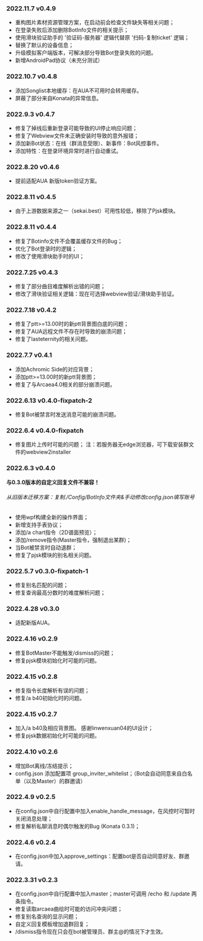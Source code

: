 ### 2022.11.7 v0.4.9

- 重构图片素材资源管理方案，在启动前会检查文件缺失等相关问题；
- 在登录失败后添加删除BotInfo文件的相关提示；
- 使用滑块验证助手的 '验证码-服务器' 逻辑代替原 '扫码-复制ticket' 逻辑；
- 替换了默认的设备信息；
- 升级模拟客户端版本，可解决部分导致Bot登录失败的问题。
- 新增AndroidPad协议（未充分测试）

### 2022.10.7 v0.4.8

- 添加Songlist本地缓存：在AUA不可用时会转用缓存。
- 屏蔽了部分来自Konata的异常信息。

### 2022.9.3 v0.4.7

- 修复了掉线后重新登录可能导致的UI停止响应问题； 
- 修复了Webview文件未正确安装时导致的意外报错； 
- 添加新Bot状态：在线（群消息受限）、新事件：Bot风控事件。
- 添加特性：在登录环境异常时进行自动重试。

### 2022.8.20 v0.4.6

- 提前适配AUA 新版token验证方案。

### 2022.8.11 v0.4.5

- 由于上游数据来源之一（sekai.best）可用性较低，移除了Pjsk模块。

### 2022.8.11 v0.4.4

- 修复了Botinfo文件不会覆盖缓存文件的Bug；
- 优化了Bot登录时的逻辑；
- 修改了使用滑块助手时的UI；

### 2022.7.25 v0.4.3
 
- 修复了部分曲目难度解析出错的问题； 
- 修改了滑块验证相关逻辑：现在可选择webview验证/滑块助手验证。

### 2022.7.18 v0.4.2
 
- 修复了ptt>=13.00时的新ptt背景图白底的问题； 
- 修复了AUA远程文件不存在时导致的崩溃问题； 
- 修复了lasteternity的相关问题。

### 2022.7.7 v0.4.1
 
- 添加Achromic Side的对应背景； 
- 添加ptt>=13.00时的新ptt背景图； 
- 修复了与Arcaea4.0相关的部分崩溃问题。

### 2022.6.13 v0.4.0-fixpatch-2
 
- 修复Bot被禁言时发送消息可能的崩溃问题。

### 2022.6.4 v0.4.0-fixpatch
 
- 修复图片上传时可能的问题；
注：若服务器无edge浏览器，可下载安装群文件的webview2installer

### 2022.6.3 v0.4.0

**与0.3.0版本的自定义回复文件不兼容！**

###### 从旧版本迁移方案：复制./Config/BotInfo文件夹&手动修改config.json填写账号

- 使用wpf构建全新的操作界面；
- 新增支持手表协议；
- 添加/a chart指令（2D谱面预览）；
- 添加/remove指令(Master指令，强制退出某群)；
- 当Bot被禁言时自动退群；
- 修复了pjsk模块的别名相关问题。

### 2022.5.7 v0.3.0-fixpatch-1
 
- 修复别名匹配的问题；
- 修复查询最高分数时的难度解析问题；

### 2022.4.28 v0.3.0
 
- 适配新版AUA。

### 2022.4.16 v0.2.9
 
- 修复BotMaster不能触发/dismiss的问题； 
- 修复pjsk模块初始化时可能的问题。

### 2022.4.15 v0.2.8
 
- 修复指令长度解析有误的问题；
- 修复/a b40初始化时的问题。

### 2022.4.15 v0.2.7
 
- 加入/a b40及相应背景图。 感谢linwenxuan04的UI设计；
- 修复pjsk数据初始化时可能的问题。

### 2022.4.10 v0.2.6 
 
- 增加Bot离线/冻结提示； 
- config.json 添加配置项 group_inviter_whitelist；（Bot会自动同意来自白名单（以及Master）的群邀请）

### 2022.4.9 v0.2.5 
 
- 在config.json中自行配置中加入enable_handle_message，在风控时可暂时关闭消息处理； 
- 修复解析私聊消息时偶尔触发的Bug (Konata 0.3.1)；

### 2022.4.6 v0.2.4
 
- 在config.json中加入approve_settings：配置bot是否自动同意好友、群邀请。

### 2022.3.31 v0.2.3
 
- 在config.json中自行配置中加入master；master可调用 /echo 和 /update 两条指令。 
- 修复读取arcaea曲绘时可能的访问冲突问题； 
- 修复别名查询的显示问题； 
- 自定义回复模板增加退群回复； 
- /dismiss指令现在只会在bot被管理员、群主@的情况下才生效。
